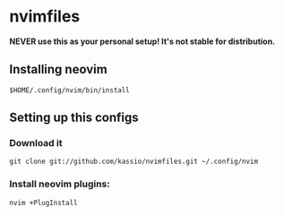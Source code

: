 # nvimfiles

<b>**NEVER** use this as your personal setup! It's not stable for distribution.</b>

## Installing neovim

```console
$HOME/.config/nvim/bin/install
```

## Setting up this configs

### Download it

```console
git clone git://github.com/kassio/nvimfiles.git ~/.config/nvim
```

### Install neovim plugins:

```console
nvim +PlugInstall
```
